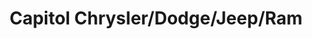 ---
title: "Capitol Chrysler/Dodge/Jeep/Ram"
url: /willimantic/capitol-chrysler-dodge-jeep-ram/
shop: Autohaus
---